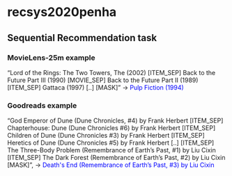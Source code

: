 # recsys2020penha

## Sequential Recommendation task

### MovieLens-25m example

“Lord of the Rings: The Two Towers, The (2002) [ITEM_SEP] Back to the Future Part III (1990) [MOVIE_SEP] Back to the Future Part II (1989) [ITEM_SEP] Gattaca (1997) [..] [MASK]” →  <span style="color:blue"> Pulp Fiction (1994) </span>

### Goodreads example
“God Emperor of Dune (Dune Chronicles, #4) by Frank Herbert [ITEM_SEP] Chapterhouse: Dune (Dune Chronicles #6) by Frank Herbert [ITEM_SEP] Children of Dune (Dune Chronicles #3) by Frank Herbert [ITEM_SEP] Heretics of Dune (Dune Chronicles #5) by Frank Herbert [..] [ITEM_SEP] The Three-Body Problem (Remembrance of Earth’s Past, #1) by Liu Cixin [ITEM_SEP] The Dark Forest (Remembrance of Earth’s Past, #2) by Liu Cixin [MASK]”, → <span style="color:blue"> Death's End (Remembrance of Earth’s Past, #3) by Liu Cixin </span>
